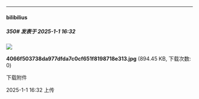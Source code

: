 ﻿
*****

####  bilibilius  
##### 350#       发表于 2025-1-1 16:32

<img src="https://img.saraba1st.com/forum/202501/01/163224tfl7z3i5hpfni5vp.jpg" referrerpolicy="no-referrer">

<strong>4066f503738da977dfda7c0cf651f8198718e313.jpg</strong> (894.45 KB, 下载次数: 0)

下载附件

2025-1-1 16:32 上传

